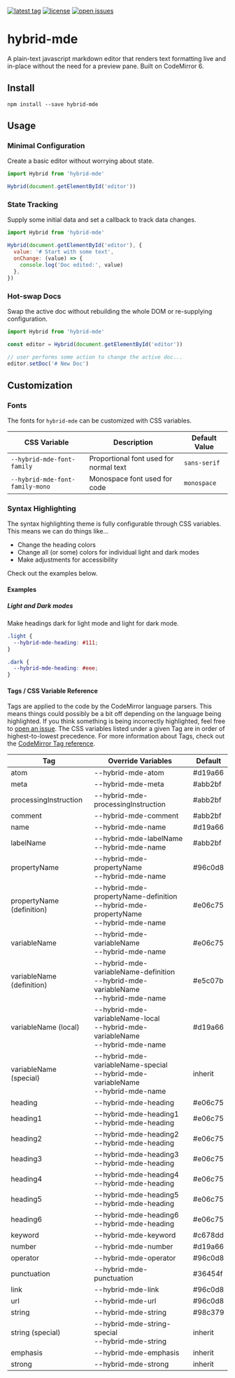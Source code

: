 [![latest tag](https://img.shields.io/github/v/tag/writewithocto/hybrid-mde?color=blue&label=latest%20tag&sort=semver)](https://github.com/writewithocto/hybrid-mde/releases)
[![license](https://img.shields.io/github/license/writewithocto/hybrid-mde)](https://github.com/writewithocto/hybrid-mde/blob/master/LICENSE)
[![open issues](https://img.shields.io/github/issues-raw/writewithocto/hybrid-mde)](https://github.com/writewithocto/hybrid-mde/issues)

# hybrid-mde

A plain-text javascript markdown editor that renders text formatting live and in-place without the need for a preview pane. Built on CodeMirror 6.

## Install

```shell
npm install --save hybrid-mde
```

## Usage

### Minimal Configuration

Create a basic editor without worrying about state.

```js
import Hybrid from 'hybrid-mde'

Hybrid(document.getElementById('editor'))
```

### State Tracking

Supply some initial data and set a callback to track data changes.

```js
import Hybrid from 'hybrid-mde'

Hybrid(document.getElementById('editor'), {
  value: '# Start with some text',
  onChange: (value) => {
    console.log('Doc edited:', value)
  },
})
```

### Hot-swap Docs

Swap the active doc without rebuilding the whole DOM or re-supplying configuration.

```js
import Hybrid from 'hybrid-mde'

const editor = Hybrid(document.getElementById('editor'))

// user performs some action to change the active doc...
editor.setDoc('# New Doc')
```

## Customization

### Fonts

The fonts for `hybrid-mde` can be customized with CSS variables.

| CSS Variable                    | Description                            | Default Value |
| ----                            | ----                                   | ----          |
| `--hybrid-mde-font-family`      | Proportional font used for normal text | `sans-serif`  |
| `--hybrid-mde-font-family-mono` | Monospace font used for code           | `monospace`   |

### Syntax Highlighting

The syntax highlighting theme is fully configurable through CSS variables. This means we can do things like...

- Change the heading colors
- Change all (or some) colors for individual light and dark modes
- Make adjustments for accessibility

Check out the examples below.

#### Examples

##### Light and Dark modes

Make headings dark for light mode and light for dark mode.

```css
.light {
  --hybrid-mde-heading: #111;
}

.dark {
  --hybrid-mde-heading: #eee;
}
```

#### Tags / CSS Variable Reference

Tags are applied to the code by the CodeMirror language parsers. This means things could possibly be a bit off depending on the language being highlighted. If you think something is being incorrectly highlighted, feel free to [open an issue](https://github.com/writewithocto/hybrid-mde/issues). The CSS variables listed under a given Tag are in order of highest-to-lowest precedence. For more information about Tags, check out the [CodeMirror Tag reference](https://codemirror.net/6/docs/ref/#highlight.tags).

| Tag   | Override Variables | Default |
| ----  | ----               | ----    |
| atom  | --hybrid-mde-atom | #d19a66 |
| meta  | --hybrid-mde-meta | #abb2bf |
| processingInstruction | --hybrid-mde-processingInstruction | #abb2bf |
| comment | --hybrid-mde-comment | #abb2bf |
| name | --hybrid-mde-name | #d19a66 |
| labelName | --hybrid-mde-labelName<br>--hybrid-mde-name | #abb2bf |
| propertyName | --hybrid-mde-propertyName<br>--hybrid-mde-name | #96c0d8 |
| propertyName (definition) | --hybrid-mde-propertyName-definition<br>--hybrid-mde-propertyName<br>--hybrid-mde-name | #e06c75 |
| variableName | --hybrid-mde-variableName<br>--hybrid-mde-name | #e06c75 |
| variableName (definition) | --hybrid-mde-variableName-definition<br>--hybrid-mde-variableName<br>--hybrid-mde-name | #e5c07b |
| variableName (local) | --hybrid-mde-variableName-local<br>--hybrid-mde-variableName<br>--hybrid-mde-name | #d19a66 |
| variableName (special) | --hybrid-mde-variableName-special<br>--hybrid-mde-variableName<br>--hybrid-mde-name | inherit |
| heading | --hybrid-mde-heading | #e06c75 |
| heading1 | --hybrid-mde-heading1<br>--hybrid-mde-heading | #e06c75 |
| heading2 | --hybrid-mde-heading2<br>--hybrid-mde-heading | #e06c75 |
| heading3 | --hybrid-mde-heading3<br>--hybrid-mde-heading | #e06c75 |
| heading4 | --hybrid-mde-heading4<br>--hybrid-mde-heading | #e06c75 |
| heading5 | --hybrid-mde-heading5<br>--hybrid-mde-heading | #e06c75 |
| heading6 | --hybrid-mde-heading6<br>--hybrid-mde-heading | #e06c75 |
| keyword | --hybrid-mde-keyword | #c678dd |
| number | --hybrid-mde-number | #d19a66 |
| operator | --hybrid-mde-operator | #96c0d8 |
| punctuation | --hybrid-mde-punctuation | #36454f |
| link | --hybrid-mde-link | #96c0d8 |
| url | --hybrid-mde-url | #96c0d8 |
| string | --hybrid-mde-string | #98c379 |
| string (special) | --hybrid-mde-string-special<br>--hybrid-mde-string | inherit |
| emphasis | --hybrid-mde-emphasis | inherit |
| strong | --hybrid-mde-strong | inherit |
